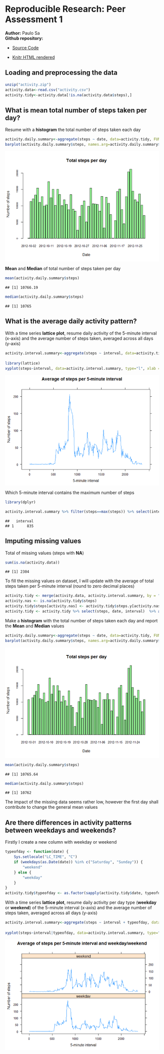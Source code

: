 # Reproducible Research: Peer Assessment 1

**Author:** Paulo Sa  
**Github repository:**  
        
* [Source Code](https://github.com/paulorochasa/RepData_PeerAssessment1)
        
* [Knitr HTML rendered](https://github.com/paulorochasa/RepData_PeerAssessment1/PA1_template.html)

## Loading and preprocessing the data


```r
unzip("activity.zip")
activity.data<-read.csv("activity.csv")
activity.tidy<-activity.data[!is.na(activity.data$steps),]
```
## What is mean total number of steps taken per day?
Resume with a **histogram** the total number of steps taken each day


```r
activity.daily.summary<-aggregate(steps ~ date, data=activity.tidy, FUN=sum)
barplot(activity.daily.summary$steps, names.arg=activity.daily.summary$date, xlab="Date", ylab="Number of steps", main="Total steps per day",col="lightgreen",cex.axis = 0.6, cex.names = 0.8)
```

<img src="PA1_template_files/figure-html/unnamed-chunk-2-1.png" title="" alt="" style="display: block; margin: auto;" />

**Mean** and **Median** of total number of steps taken per day  

```r
mean(activity.daily.summary$steps)
```

```
## [1] 10766.19
```

```r
median(activity.daily.summary$steps)
```

```
## [1] 10765
```

## What is the average daily activity pattern?

With a time series **lattice plot**, resume daily activity of the 5-minute interval (x-axis) and the average number of steps taken, averaged across all days (y-axis)


```r
activity.interval.summary<-aggregate(steps ~ interval, data=activity.tidy, FUN=mean)

library(lattice)
xyplot(steps~interval, data=activity.interval.summary, type="l", xlab = "5-minute interval", ylab = "Number of steps", main = "Average of steps per 5-minute interval")
```

<img src="PA1_template_files/figure-html/unnamed-chunk-4-1.png" title="" alt="" style="display: block; margin: auto;" />

Which 5-minute interval contains the maximum number of steps

```r
library(dplyr)
```

```r
activity.interval.summary %>% filter(steps==max(steps)) %>% select(interval)
```

```
##   interval
## 1      835
```

## Imputing missing values

Total of missing values (steps with **NA**)

```r
sum(is.na(activity.data))
```

```
## [1] 2304
```

To fill the missing values on dataset, I will update with the average of total 
steps taken per 5-minute interval (round to zero decimal places)


```r
activity.tidy <- merge(activity.data, activity.interval.summary, by = "interval", suffixes = c("",".y"))
activity.nas <- is.na(activity.tidy$steps)
activity.tidy$steps[activity.nas] <- activity.tidy$steps.y[activity.nas]
activity.tidy <- activity.tidy %>% select(steps, date, interval)  %>% arrange(date) %>% mutate(steps=round(steps,0))
```



Make a **histogram** with the total number of steps taken each day and report the **Mean** and **Median** values

```r
activity.daily.summary<-aggregate(steps ~ date, data=activity.tidy, FUN=sum)
barplot(activity.daily.summary$steps, names.arg=activity.daily.summary$date, xlab="Date", ylab="Number of steps", main="Total steps per day",col="lightgreen",cex.axis = 0.6, cex.names = 0.8)
```

<img src="PA1_template_files/figure-html/unnamed-chunk-9-1.png" title="" alt="" style="display: block; margin: auto;" />

```r
mean(activity.daily.summary$steps)
```

```
## [1] 10765.64
```

```r
median(activity.daily.summary$steps)
```

```
## [1] 10762
```

The impact of the missing data seems rather low, however the first day shall contribute to change the general mean values

## Are there differences in activity patterns between weekdays and weekends?

Firstly I create a new column with weekday or weekend

```r
typeofday <- function(date) {
    Sys.setlocale("LC_TIME", "C")
    if (weekdays(as.Date(date)) %in% c("Saturday", "Sunday")) {
        "weekend"
    } else {
        "weekday"
    }
}
activity.tidy$typeofday <- as.factor(sapply(activity.tidy$date, typeofday))
```


With a time series **lattice plot**, resume daily activity per day type (**weekday** or **weekend**) of the 5-minute interval (x-axis) and the average number of steps taken, averaged across all days (y-axis) 


```r
activity.interval.summary<-aggregate(steps ~ interval + typeofday, data=activity.tidy, FUN=mean)

xyplot(steps~interval|typeofday, data=activity.interval.summary, type="l", xlab = "5-minute interval", ylab = "Number of steps", main = "Average of steps per 5-minute interval and weekday/weekend",layout=(c(1,2)))
```

<img src="PA1_template_files/figure-html/unnamed-chunk-11-1.png" title="" alt="" style="display: block; margin: auto;" />

